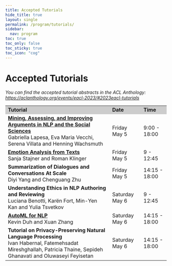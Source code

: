 ```yaml
---
title: Accepted Tutorials
hide_title: true
layout: single
permalink: /program/tutorials/
sidebar:
  nav: program
toc: true
toc_only: false
toc_sticky: true
toc_icon: "cog" 
---
```


<h1>Accepted Tutorials</h1>

*You can find the accepted tutorial abstracts in the ACL Anthology: <a href="https://aclanthology.org/events/eacl-2023/#2023eacl-tutorials" target="_blank">https://aclanthology.org/events/eacl-2023/#2023eacl-tutorials</a>*


<table>
  <tr style="background-color:#cccccc">
    <td><b>Tutorial</b></td>
    <td><b>Date</b></td>
    <td><b>Time</b></td>
    <!-- <td><b>Room</b></td> -->
  </tr>
  <tr>
  <td><b><a href="https://sites.google.com/view/argmintutorialeacl2023/home-page" target="_blank">Mining, Assessing, and Improving Arguments in NLP and the Social Sciences</a></b><br/> 
Gabriella Lapesa, Eva Maria Vecchi, Serena Villata and Henning Wachsmuth
    </td>
    <td>Friday May 5</td>
    <td>9:00 - 18:00</td>
    <!-- <td>Elafiti 3</td> -->
  </tr>

  <tr>
    <td><b><a href="https://eacl2023tutorial.github.io/">Emotion Analysis from Texts</a></b><br/>
Sanja Stajner and Roman Klinger
    </td>
    <td>Friday May 5</td>
    <td>9 - 12:45</td>
    <!-- <td>Elafiti 4</td> -->
  </tr>

  <tr>
    <td><b>Summarization of Dialogues and Conversations At Scale</b><br/>
Diyi Yang and Chenguang Zhu
    </td>
    <td>Friday May 5</td>
    <td>14:15 - 18:00</td>
    <!-- <td>Elafiti 4</td> -->
  </tr>
   <tr>
    <td><b>Understanding Ethics in NLP Authoring and Reviewing</b>  <br/>               
Luciana Benotti, Karën Fort, Min-Yen Kan and Yulia Tsvetkov
    </td>
    <td>Saturday May 6</td>
    <td>9 - 12:45</td>
    <!-- <td>Elafiti 4</td> -->
  </tr>

  <tr>
    <td><b><a href="https://www.cs.jhu.edu/~kevinduh/a/automl-tutorial-2023/">AutoML for NLP</a></b><br/>
Kevin Duh and Xuan Zhang
    </td>
    <td>Saturday May 6</td>
    <td>14:15 - 18:00</td>
    <!-- <td>Elafiti 3</td> -->
  </tr>

  <tr>
    <td><b>Tutorial on Privacy-Preserving Natural Language Processing</b><br/>
Ivan Habernal, Fatemehsadat Mireshghallah, Patricia Thaine, Sepideh Ghanavati and Oluwaseyi Feyisetan
    </td>
    <td>Saturday May 6</td>
    <td>14:15 - 18:00</td>
    <!-- <td>Elafiti 4</td> -->
  </tr>
</table>
